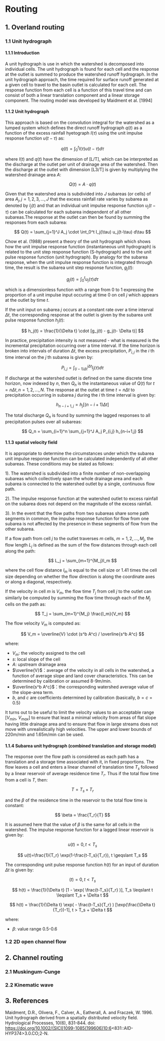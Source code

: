 # Routing

## 1. Overland routing

### 1.1 Unit hydrograph
#### 1.1.1 Introduction
A unit hydrograph is use in which the watershed is decomposed into individual cells. The unit hydrograph is found for each cell and the response at the outlet is summed to produce the watershed runoff hydrograph. 
In the unit hydrograph approach, the time required for surface runoff generated at a given cell to travel to the basin outlet is calculated for each cell. The response function from each cell is a function of this travel time and can consist of both a linear translation component and a
linear storage component. The routing model was developed by
Maidment et al. [1994]

#### 1.1.2 Unit hydrograph
This approach is based on the convolution integral for the watershed as a lumped system which defines the direct runoff hydrograph $q(t)$ as a function of the excess rainfall hyetograph $I(\tau)$ using the unit impulse response function $u(t-\tau)$ as:

$$
    q(t) = \int_0^t I(\tau)u(t-\tau) d \tau
$$

where $I(t)$ and $q(t)$ have the dimension of [L/T], which can be interpreted as the discharge at the outlet per unit of drainage area of the watershed. Then the discharge at the outlet with dimension [L3/T] is given by multiplying the watershed drainage area $A$:

$$
    Q(t) = A \cdot q(t)
$$

Given that the watershed area is subdivided into $J$ subareas (or cells) of area $A_j, j = 1,2,3, ...,J$  that the excess rainfall rate varies by subarea as denoted by $I_j(t)$ and that an individual unit impulse response function $u_j(t-\tau)$ can be calculated for each subarea independent of all other subareas.The response at the outlet can then be found by summing the responses from each subarea:

$$
    Q(t) = \sum_{j=1}^J A_j \cdot \int_0^t I_j(\tau) u_j(t-\tau) d\tau
$$

Chow et al. (1988) present a theory of the unit hydrograph which shows how the unit impulse response
function (instantaneous unit hydrograph) is related to the unit step response function (S-hydrograph) and
to the unit pulse response function (unit hydrograph). By analogy for the subarea response, when the unit
impulse response function is integrated through time, the result is the subarea unit step response function, $g_j(t)$:

$$
    g_j(t) = \int_0^t u_j(\tau)d\tau
$$

which is a dimensionless function with a range from 0 to 1 expressing the proportion of a unit impulse input
occuring at time 0 on cell $j$ which appears at the outlet by time $t$.

If the unit input on subarea $j$ occurs at
a constant rate over a time interval $\Delta t$, the corresponding response at the outlet is given by the subarea unit pulse response function $h_j(t)$:

$$
    h_j(t) = \frac{1}{\Delta t} \cdot
    [g_j(t) - g_j(t- \Delta t)]
$$

In practice, precipitation intensity is not measured - what is measured is the incremental precipitation occurring over a time interval. If the time horizon is broken into intervals of duration $\Delta t$, the excess precipitation,
$P_{i,j}$ in the $i$ th time interval on the $j$ th subarea is given by:

$$
    P_{i,j} = \int_{(i-1)\Delta t}^{i \Delta t} 
    I_j(\tau) d \tau
$$

If discharge at the watershed outlet is defined on the same discrete time horizon, now indexed by $n$, then $Q_n$ is the instantaneous value of $Q(t)$ for $t=n \Delta t, n = 1,2,...,N$. The response at the outlet at time $t = n \Delta t$ to precipitation occurring in subarea $j$ during the $i$ th time interval is given by:

$$
    h_{n-i+1,j} = h_j[(n-i+1) \Delta t]
$$

The total discharge $Q_n$ is found by summing the lagged responses to all precipitation pulses over all subareas:

$$
    Q_n = \sum_{i=1}^n \sum_{j=1}^J A_j P_{i,j} h_{n-i+1,j}
$$

#### 1.1.3 spatial velocity field
It is appropriate to determine the circumstances under which the subarea unit impulse response function
can be calculated independently of all other subareas. These conditions may be stated as follows:

1). The watershed is subdivided into a finite number of non-overlapping subareas which collectively span
the whole drainage area and each subarea is connected to the watershed outlet by a single, continuous
flow path.

2). The impulse response function at the watershed outlet to excess rainfall on the subarea does not depend
on the magnitude of the excess rainfall.

3). In the event that the flow paths from two subareas share some path segments in common, the impulse
response function for flow from one subarea is not affected by the presence in these segments of flow
from the other subarea.


If a flow path from cell $j$ to the outlet traverses $m$ cells, $m = 1,2,..., M_j$, the flow length $L_j$ is defined as
the sum of the flow distances through each cell along the path:

$$
    L_j = \sum_{m=1}^{M_j}l_m
$$

where the cell flow distance $l_m$ is equal to the cell size or 1.41 times the cell size depending on whether the
flow direction is along the coordinate axes or along a diagonal, respectively.

If the velocity in cell $m$ is $V_m$, the flow time $T_j$ from cell $j$ to the outlet can
similarly be computed by summing the flow time through each of the $M_j$ cells on the path as:

$$
    T_j = \sum_{m=1}^{M_j} \frac{l_m}{V_m}
$$

The flow velocity $V_m$ is computed as:

$$
    V_m = \overline{V} \cdot (s^b  A^c) / \overline{s^b  A^c}
$$

where:
- $V_m$: the velocity assigned to the cell
- $s$: local slope of the cell
- $A$: upstream drainage area
- $\overline{V}$：average of the velocity in all cells in the watershed, a function of average slope and land cover characteristics. This can be determined by calibration or assumed 8-9m/min.
- $\overline{s^b  A^c}$：the corresponding watershed
average value of the slope-area term.
- $b$, and $c$ are coefficients determined by calibration (basically, $b=c=0.5$)

It turns out to be useful to limit the velocity values to an
acceptable range [$V_{min}$, $V_{max}$] to ensure that least a minimal velocity from areas of flat slope having little drainage area and to ensure that flow in large streams does not move with unrealistically high velocities. The upper and lower bounds of 220m/min and 1.65m/min can be used. 

#### 1.1.4 Subarea unit hydrograph (combined translation and storage model)

The response over the flow path is considered as each path has a translation and a storage time associated with it, in fixed proportions. The flow leaves a cell and enters a linear channel of translation time $T_s$ followed by a linear reservoir of average residence time $T_r$. Thus if the total flow time from a cell is $T$, then:

$$
    T=T_s + T_r
$$

and the $\beta$ of the residence time in the reservoir to the total flow time is constant:

$$
    \beta = \frac{T_r}{T}
$$

It is assumed here that the value of $\beta$ is the same for all cells in the watershed. The impulse response function for a lagged linear reservoir
is given by:

$$
    u(t)=0, t<T_s
$$

$$
    u(t)=\frac{1}{T_r} \exp(1-\frac{t-T_s}{T_r}), t \geqslant T_s
$$

The corresponding unit pulse response function $h(t)$ for an input of duration $\Delta t$ is given by:

$$
    (t)=0, t<T_s
$$

$$
    h(t) = \frac{1}{\Delta t} [1 - \exp(
        \frac{t-T_s}{T_r}
    )], T_s \leqslant t \leqslant T_s + \Delta t
$$

$$
    h(t) = \frac{1}{\Delta t}
    \exp(
        - \frac{t-T_s}{T_r}
    ) [\exp(\frac{\Delta t}{T_r})-1], t > T_s + \Delta t
$$

where:
- $\beta$: value range 0.5-0.6


### 1.2 2D open channel flow



## 2. Channel routing

### 2.1 Muskingum-Cunge



### 2.2 Kinematic wave




## 3. References

Maidment, D.R., Olivera, F., Calver, A., Eatherall, A. and Fraczek, W.  1996.  Unit hydrograph derived from a spatially distributed velocity field. Hydrological Processes, 10(6), 831-844. doi: https://doi.org/10.1002/(SICI)1099-1085(199606)10:6<831::AID-HYP374>3.0.CO;2-N.



